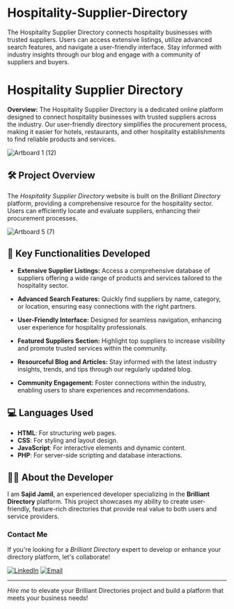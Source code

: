# Hospitality-Supplier-Directory
The Hospitality Supplier Directory connects hospitality businesses with trusted suppliers. Users can access extensive listings, utilize advanced search features, and navigate a user-friendly interface. Stay informed with industry insights through our blog and engage with a community of suppliers and buyers.
# Hospitality Supplier Directory

**Overview:**
The Hospitality Supplier Directory is a dedicated online platform designed to connect hospitality businesses with trusted suppliers across the industry. Our user-friendly directory simplifies the procurement process, making it easier for hotels, restaurants, and other hospitality establishments to find reliable products and services.

![Artboard 1 (12)](https://github.com/user-attachments/assets/a96d1d88-ffa4-44cd-a855-7217b455b8cb)

## 🛠 Project Overview

The *Hospitality Supplier Directory* website is built on the *Brilliant Directory* platform, providing a comprehensive resource for the hospitality sector. Users can efficiently locate and evaluate suppliers, enhancing their procurement processes.

![Artboard 5 (7)](https://github.com/user-attachments/assets/57cc3f50-3bab-422b-b0d8-f27b2f175e80)

## 🚀 Key Functionalities Developed

- **Extensive Supplier Listings:** Access a comprehensive database of suppliers offering a wide range of products and services tailored to the hospitality sector.

- **Advanced Search Features:** Quickly find suppliers by name, category, or location, ensuring easy connections with the right partners.

- **User-Friendly Interface:** Designed for seamless navigation, enhancing user experience for hospitality professionals.

- **Featured Suppliers Section:** Highlight top suppliers to increase visibility and promote trusted services within the community.

- **Resourceful Blog and Articles:** Stay informed with the latest industry insights, trends, and tips through our regularly updated blog.

- **Community Engagement:** Foster connections within the industry, enabling users to share experiences and recommendations.

## 💻 Languages Used

- **HTML**: For structuring web pages.
- **CSS**: For styling and layout design.
- **JavaScript**: For interactive elements and dynamic content.
- **PHP**: For server-side scripting and database interactions.

## 👨‍💻 About the Developer

I am **Sajid Jamil**, an experienced developer specializing in the **Brilliant Directory** platform. This project showcases my ability to create user-friendly, feature-rich directories that provide real value to both users and service providers.

### Contact Me

If you're looking for a *Brilliant Directory* expert to develop or enhance your directory platform, let's collaborate!

[![LinkedIn](https://img.shields.io/badge/LinkedIn-Connect-blue?style=for-the-badge&logo=linkedin)](https://www.linkedin.com/in/sajid-jameel-721256178/)
[![Email](https://img.shields.io/badge/Email-Contact%20Me-orange?style=for-the-badge&logo=gmail)](mailto:sajidjamil.met@gmail.com)

---

*Hire me* to elevate your Brilliant Directories project and build a platform that meets your business needs!
